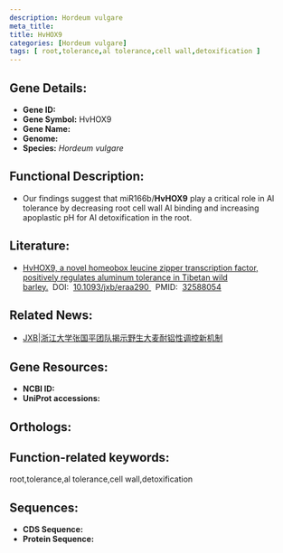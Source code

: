 ```yaml
---
description: Hordeum vulgare
meta_title:
title: HvHOX9
categories: [Hordeum vulgare]
tags: [ root,tolerance,al tolerance,cell wall,detoxification ]
---
```


## Gene Details:
- **Gene ID:**	[]()
- **Gene Symbol:** HvHOX9
- **Gene Name:** 
- **Genome:** []()
- **Species:** *Hordeum vulgare*

## Functional Description:
   - Our findings suggest that miR166b/**HvHOX9** play a critical role in Al tolerance by decreasing root cell wall Al binding and increasing apoplastic pH for Al detoxification in the root.

## Literature:
   - [HvHOX9, a novel homeobox leucine zipper transcription factor, positively regulates aluminum tolerance in Tibetan wild barley.]( https://academic.oup.com/jxb/article/71/19/6057/5862863?login=true)&nbsp;&nbsp;DOI:&nbsp;&nbsp;[10.1093/jxb/eraa290 ](https://academic.oup.com/jxb/article/71/19/6057/5862863?login=true)&nbsp;&nbsp;PMID:&nbsp;&nbsp;[32588054](https://pubmed.ncbi.nlm.nih.gov/32588054/)

## Related News:
   - [JXB|浙江大学张国平团队揭示野生大麦耐铝性调控新机制](https://mp.weixin.qq.com/s?__biz=Mzg3MDEwNDEyMg==&mid=2247491434&idx=3&sn=6525c18237a98a22137562467d3e0491&chksm=ce93b23ff9e43b29338b1e1dc4e4bad80663bf83b79348c85448430854d4f2931d507927a80f&scene=27#wechat_redirect)

## Gene Resources:
- **NCBI ID:** [](https://www.ncbi.nlm.nih.gov/gene/?term=)
- **UniProt accessions:** [](https://www.uniprot.org/uniprotkb//entry)

## Orthologs:


## Function-related keywords:
root,tolerance,al tolerance,cell wall,detoxification

## Sequences:
- **CDS Sequence:**
- **Protein Sequence:**
